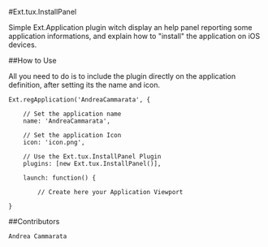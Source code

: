 #Ext.tux.InstallPanel

Simple Ext.Application plugin witch display an help panel reporting some application informations,
and explain how to "install" the application on iOS devices.

##How to Use

All you need to do is to include the plugin directly on the application definition, after setting its the name and icon.

    Ext.regApplication('AndreaCammarata', {

        // Set the application name
        name: 'AndreaCammarata',
        
        // Set the application Icon
        icon: 'icon.png',
        
        // Use the Ext.tux.InstallPanel Plugin
        plugins: [new Ext.tux.InstallPanel()],
        
        launch: function() {
        
            // Create here your Application Viewport

    }

##Contributors

    Andrea Cammarata